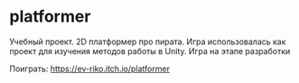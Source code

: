 # platformer
Учебный проект. 2D платформер про пирата. Игра использовалась как проект для изучения методов работы в Unity. Игра на этапе разработки

Поиграть: https://ev-riko.itch.io/platformer
